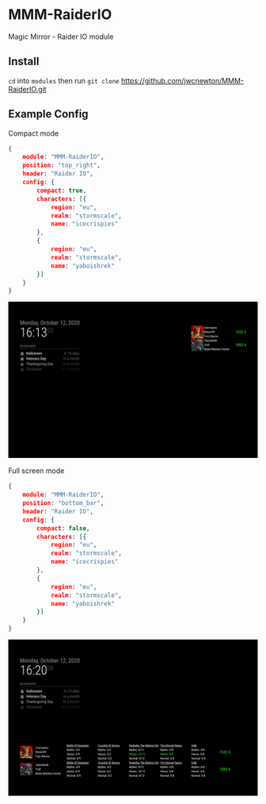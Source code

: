 # MMM-RaiderIO
Magic Mirror - Raider IO module

## Install

`cd` into `modules` then run `git clone` https://github.com/jwcnewton/MMM-RaiderIO.git 

## Example Config

Compact mode

```json
{
    module: "MMM-RaiderIO",
    position: "top_right",
    header: "Raider IO",
    config: {
        compact: true,
        characters: [{
            region: "eu",
            realm: "stormscale",
            name: "icecrispies"
        },
        {
            region: "eu",
            realm: "stormscale",
            name: "yaboishrek"
        }]
    }
}
```

<img src="./images/compact-mode.png">

Full screen mode

```json
{
    module: "MMM-RaiderIO",
    position: "bottom_bar",
    header: "Raider IO",
    config: {
        compact: false,
        characters: [{
            region: "eu",
            realm: "stormscale",
            name: "icecrispies"
        },
        {
            region: "eu",
            realm: "stormscale",
            name: "yaboishrek"
        }]
    }
}
```
<img src="./images/fullscreen-mode.png">
